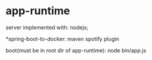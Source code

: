 # app-runtime

server implemented with:  nodejs;

*spring-boot-to-docker: maven spotify plugin

boot(must be in root dir of app-runtime): node bin/app.js
